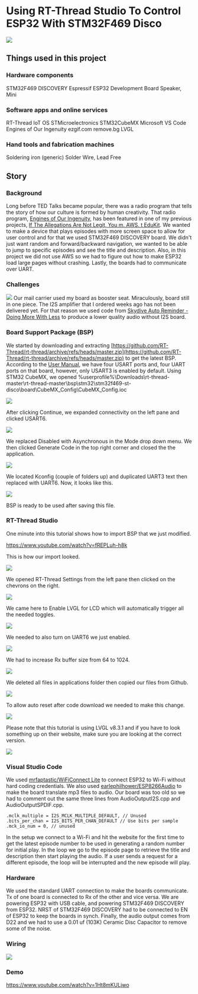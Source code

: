 # Using RT-Thread Studio To Control ESP32 With STM32F469 Disco
![](https://hackster.imgix.net/uploads/attachments/1481209/ezgif_com-gif-maker_q5se8jLKAV.gif?auto=format%2Ccompress&gifq=35&w=900&h=675&fit=min&fm=mp4)
## Things used in this project
### Hardware components
STM32F469 DISCOVERY
Espressif ESP32 Development Board
Speaker, Mini
### Software apps and online services
RT-Thread IoT OS
STMicroelectronics STM32CubeMX
Microsoft VS Code
Engines of Our Ingenuity
ezgif.com
remove.bg
LVGL
### Hand tools and fabrication machines
Soldering iron (generic)
Solder Wire, Lead Free
## Story
### Background
Long before TED Talks became popular, there was a radio program that tells the story of how our culture is formed by human creativity. That radio program, [Engines of Our Ingenuity](https://www.uh.edu/engines/), has been featured in one of my previous projects, [If The Allegations Are Not Legit, You m. AWS. t EduKit](https://www.hackster.io/abouhatab/if-the-allegations-are-not-legit-you-m-aws-t-edukit-326d38). We wanted to make a device that plays episodes with more screen space to allow for user control and for that we used STM32F469 DISCOVERY board. We didn't just want random and forward/backward navigation, we wanted to be able to jump to specific episodes and see the title and description. Also, in this project we did not use AWS so we had to figure out how to make ESP32 load large pages without crashing. Lastly, the boards had to communicate over UART.
### Challenges
![](https://hackster.imgix.net/uploads/attachments/1481064/20220711_153034_82DaNzqIs1.jpg?auto=compress%2Cformat&w=1280&h=960&fit=max)
Our mail carrier used my board as booster seat. Miraculously, board still in one piece. The I2S amplifier that I ordered weeks ago has not been delivered yet. For that reason we used code from [Skydive Auto Reminder - Doing More With Less](https://www.hackster.io/abouhatab/skydive-auto-reminder-doing-more-with-less-37abd9) to produce a lower quality audio without I2S board.
### Board Support Package (BSP)
We started by downloading and extracting [https://github.com/RT-Thread/rt-thread/archive/refs/heads/master.zip](https://github.com/RT-Thread/rt-thread/archive/refs/heads/master.zip) to get the latest BSP. According to the [User Manual](https://www.st.com/resource/en/user_manual/um1932-discovery-kit-with-stm32f469ni-mcu-stmicroelectronics.pdf), we have four USART ports and, four UART ports on that board, however, only USART3 is enabled by default. Using STM32 CubeMX, we opened %userprofile%\Downloads\rt-thread-master\rt-thread-master\bsp\stm32\stm32f469-st-disco\board\CubeMX_Config\CubeMX_Config.ioc

![](https://hackster.imgix.net/uploads/attachments/1481085/image_tAvWWdWakd.png?auto=compress%2Cformat&w=1280&h=960&fit=max)

After clicking Continue, we expanded connectivity on the left pane and clicked USART6.

![](https://hackster.imgix.net/uploads/attachments/1481089/image_MxuH4y31f8.png?auto=compress%2Cformat&w=1280&h=960&fit=max)

We replaced Disabled with Asynchronous in the Mode drop down menu. We then clicked Generate Code in the top right corner and closed the the application.

![](https://hackster.imgix.net/uploads/attachments/1481090/image_cDQQbvR1oC.png?auto=compress%2Cformat&w=1280&h=960&fit=max)

We located Kconfig (couple of folders up) and duplicated UART3 text then replaced with UART6\. Now, it looks like this.

![](https://hackster.imgix.net/uploads/attachments/1481092/image_nFmpfJZm4Q.png?auto=compress%2Cformat&w=1280&h=960&fit=max)

BSP is ready to be used after saving this file.
### RT-Thread Studio
One minute into this tutorial shows how to import BSP that we just modified.

https://www.youtube.com/watch?v=fREPLuh-h8k

This is how our import looked.

![](https://hackster.imgix.net/uploads/attachments/1481175/image_trIpqYXFuw.png?auto=compress%2Cformat&w=1280&h=960&fit=max)

We opened RT-Thread Settings from the left pane then clicked on the chevrons on the right.

![](https://hackster.imgix.net/uploads/attachments/1481176/image_K7s110qSbx.png?auto=compress%2Cformat&w=1280&h=960&fit=max)

We came here to Enable LVGL for LCD which will automatically trigger all the needed toggles.

![](https://hackster.imgix.net/uploads/attachments/1481177/image_A7KtijgmOW.png?auto=compress%2Cformat&w=1280&h=960&fit=max)

We needed to also turn on UART6 we just enabled.

![](https://hackster.imgix.net/uploads/attachments/1481178/image_AKg1p3Xlnd.png?auto=compress%2Cformat&w=1280&h=960&fit=max)

We had to increase Rx buffer size from 64 to 1024.

![](https://hackster.imgix.net/uploads/attachments/1481179/image_OF2vNiZmIU.png?auto=compress%2Cformat&w=1280&h=960&fit=max)

We deleted all files in applications folder then copied our files from Github.

![](https://hackster.imgix.net/uploads/attachments/1481180/image_O8yZvqLVcb.png?auto=compress%2Cformat&w=1280&h=960&fit=max)

To allow auto reset after code download we needed to make this change.

![](https://hackster.imgix.net/uploads/attachments/1481182/image_8L5JmhzzcD.png?auto=compress%2Cformat&w=1280&h=960&fit=max)

Please note that this tutorial is using LVGL v8.3.1 and if you have to look something up on their website, make sure you are looking at the correct version.

![](https://hackster.imgix.net/uploads/attachments/1481082/image_qYq7QjzPEX.png?auto=compress%2Cformat&w=1280&h=960&fit=max)

### Visual Studio Code
We used [mrfaptastic/WiFiConnect Lite](https://github.com/mrfaptastic/WiFiConnectLite) to connect ESP32 to Wi-Fi without hard coding credentials. We also used [earlephilhower/ESP8266Audio](https://github.com/earlephilhower/ESP8266Audio) to make the board translate mp3 files to audio. Our board was too old so we had to comment out the same three lines from AudioOutputI2S.cpp and AudioOutputSPDIF.cpp.

    .mclk_multiple = I2S_MCLK_MULTIPLE_DEFAULT, // Unused
    .bits_per_chan = I2S_BITS_PER_CHAN_DEFAULT // Use bits per sample
    .mck_io_num = 0, // unused

In the setup we connect to a Wi-Fi and hit the website for the first time to get the latest episode number to be used in generating a random number for initial play. In the loop we go to the episode page to retrieve the title and description then start playing the audio. If a user sends a request for a different episode, the loop will be interrupted and the new episode will play.
### Hardware
We used the standard UART connection to make the boards communicate. Tx of one board is connected to Rx of the other and vice versa. We are powering ESP32 with USB cable, and powering STM32F469 DISCOVERY from ESP32\. NRST of STM32F469 DISCOVERY had to be connected to EN of ESP32 to keep the boards in synch. Finally, the audio output comes from D22 and we had to use a 0.01 uf (103K) Ceramic Disc Capacitor to remove some of the noise.
### Wiring
![](https://hackster.imgix.net/uploads/attachments/1481293/wiring_1ZTcNEUHUR.jpg?auto=compress%2Cformat&w=1280&h=960&fit=max)
### Demo
https://www.youtube.com/watch?v=1Ht8mKULjwo
